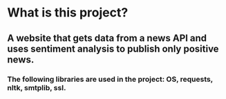 # What is this project?
## A website that gets data from a news API and uses sentiment analysis to publish only positive news.
### The following libraries are used in the project: OS, requests, nltk, smtplib, ssl.